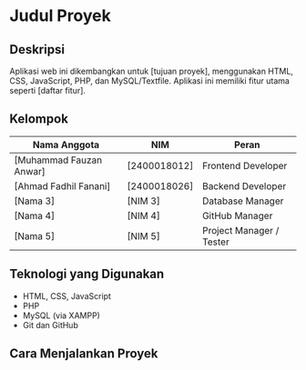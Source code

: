 # Judul Proyek

## Deskripsi

Aplikasi web ini dikembangkan untuk [tujuan proyek], menggunakan HTML, CSS, JavaScript, PHP, dan MySQL/Textfile. Aplikasi ini memiliki fitur utama seperti [daftar fitur].

## Kelompok

| Nama Anggota            | NIM          | Peran                    |
| ----------------------- | ------------ | ------------------------ |
| [Muhammad Fauzan Anwar] | [2400018012] | Frontend Developer       |
| [Ahmad Fadhil Fanani]   | [2400018026] | Backend Developer        |
| [Nama 3]                | [NIM 3]      | Database Manager         |
| [Nama 4]                | [NIM 4]      | GitHub Manager           |
| [Nama 5]                | [NIM 5]      | Project Manager / Tester |

## Teknologi yang Digunakan

- HTML, CSS, JavaScript
- PHP
- MySQL (via XAMPP)
- Git dan GitHub

## Cara Menjalankan Proyek
